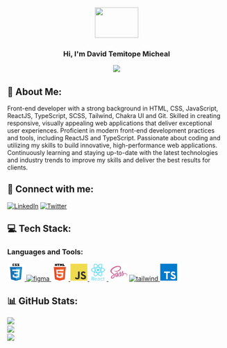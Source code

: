 <h3 align="center">
  <img src="https://media.giphy.com/media/8L1Ln4gOOabZIz0Q0s/giphy.gif" width="100" height="70">
</h3>

<h3 align="center">
  Hi, I'm David Temitope Micheal
</h3>

<p align="center">
  <a><img src="https://readme-typing-svg.herokuapp.com?font=poppins&center=true&color=red&vCenter=true&lines=Experienced+ReactJs+Developer;Skillfull+Frontend+Engineer;2%2B+years+of+coding+experience;"></a>
</p>

## 💫 About Me:

Front-end developer with a strong background in HTML, CSS, JavaScript, ReactJS, TypeScript, SCSS, Tailwind, Chakra UI and Git. Skilled in creating responsive, visually appealing web applications that deliver exceptional user experiences. Proficient in modern front-end development practices and tools, including ReactJS and TypeScript. Passionate about coding and utilizing my skills to build innovative, high-performance web applications. Continuously learning and staying up-to-date with the latest technologies and industry trends to improve my skills and deliver the best results for clients.

## 📱 Connect with me:
 [![LinkedIn](https://img.shields.io/badge/LinkedIn-%230077B5.svg?logo=linkedin&logoColor=white)](https://www.linkedin.com/in/david-temitope-0532481b7/) [![Twitter](https://img.shields.io/badge/Twitter-%231DA1F2.svg?logo=Twitter&logoColor=white)](https://twitter.com/TOPSHI_)

## 💻 Tech Stack:

<h3 align="left">Languages and Tools:</h3>
<p align="left"> <a href="https://www.w3schools.com/css/" target="_blank" rel="noreferrer"> <img src="https://raw.githubusercontent.com/devicons/devicon/master/icons/css3/css3-original-wordmark.svg" alt="css3" width="40" height="40"/> </a> <a href="https://www.figma.com/" target="_blank" rel="noreferrer"> <img src="https://www.vectorlogo.zone/logos/figma/figma-icon.svg" alt="figma" width="40" height="40"/> </a> <a href="https://www.w3.org/html/" target="_blank" rel="noreferrer"> <img src="https://raw.githubusercontent.com/devicons/devicon/master/icons/html5/html5-original-wordmark.svg" alt="html5" width="40" height="40"/> </a> <a href="https://developer.mozilla.org/en-US/docs/Web/JavaScript" target="_blank" rel="noreferrer"> <img src="https://raw.githubusercontent.com/devicons/devicon/master/icons/javascript/javascript-original.svg" alt="javascript" width="40" height="40"/> </a> <a href="https://www.postgresql.org" target="_blank" rel="noreferrer"> <a href="https://reactjs.org/" target="_blank" rel="noreferrer"> <img src="https://raw.githubusercontent.com/devicons/devicon/master/icons/react/react-original-wordmark.svg" alt="react" width="40" height="40"/> </a>   <img  <a href="https://sass-lang.com" target="_blank" rel="noreferrer"> <img src="https://raw.githubusercontent.com/devicons/devicon/master/icons/sass/sass-original.svg" alt="sass" width="40" height="40"/> </a> <a href="https://tailwindcss.com/" target="_blank" rel="noreferrer"> <img src="https://www.vectorlogo.zone/logos/tailwindcss/tailwindcss-icon.svg" alt="tailwind" width="40" height="40"/> </a> <a href="https://www.typescriptlang.org/" target="_blank" rel="noreferrer"> <img src="https://raw.githubusercontent.com/devicons/devicon/master/icons/typescript/typescript-original.svg" alt="typescript" width="40" height="40"/> </a> </p>

## 📊 GitHub Stats:
![](https://github-readme-stats.vercel.app/api?username=teecod3&theme=react&hide_border=true&include_all_commits=true&count_private=true)<br/>
![](https://github-readme-streak-stats.herokuapp.com/?user=teecod3&theme=react&hide_border=true)<br/>
![](https://github-readme-stats.vercel.app/api/top-langs/?username=teecod3&theme=react&hide_border=true&include_all_commits=true&count_private=true&layout=compact)


